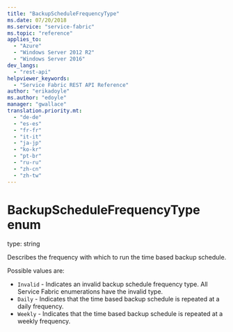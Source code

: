 ```yaml
---
title: "BackupScheduleFrequencyType"
ms.date: 07/20/2018
ms.service: "service-fabric"
ms.topic: "reference"
applies_to: 
  - "Azure"
  - "Windows Server 2012 R2"
  - "Windows Server 2016"
dev_langs: 
  - "rest-api"
helpviewer_keywords: 
  - "Service Fabric REST API Reference"
author: "erikadoyle"
ms.author: "edoyle"
manager: "gwallace"
translation.priority.mt: 
  - "de-de"
  - "es-es"
  - "fr-fr"
  - "it-it"
  - "ja-jp"
  - "ko-kr"
  - "pt-br"
  - "ru-ru"
  - "zh-cn"
  - "zh-tw"
---
```

# BackupScheduleFrequencyType enum

type: string

Describes the frequency with which to run the time based backup schedule.


Possible values are: 

  - `Invalid` - Indicates an invalid backup schedule frequency type. All Service Fabric enumerations have the invalid type.
  - `Daily` - Indicates that the time based backup schedule is repeated at a daily frequency.
  - `Weekly` - Indicates that the time based backup schedule is repeated at a weekly frequency.

